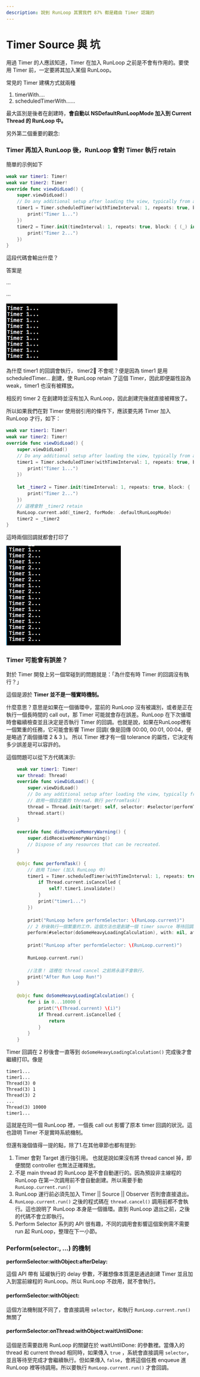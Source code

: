 ```yaml
---
description: 說到 RunLoop 其實我們 87% 都是藉由 Timer 認識的
---
```


# Timer Source 與 坑

用過 Timer 的人應該知道，Timer 在加入 RunLoop 之前是不會有作用的。要使用 Timer 前，一定要將其加入某個 RunLoop。

常見的 Timer 建構方式就兩種

1. timerWith....
2. scheduledTimerWith......

最大區別是後者在創建時，**會自動以 NSDefaultRunLoopMode 加入到 Current Thread 的 RunLoop 中。**

另外第二個重要的觀念:

### Timer 再加入 RunLoop 後，RunLoop 會對 Timer 執行 retain

簡單的示例如下

```swift
weak var timer1: Timer!
weak var timer2: Timer!
override func viewDidLoad() {
    super.viewDidLoad()
    // Do any additional setup after loading the view, typically from a nib.
    timer1 = Timer.scheduledTimer(withTimeInterval: 1, repeats: true, block: { (_) in
        print("Timer 1...")
    })
    timer2 = Timer.init(timeInterval: 1, repeats: true, block: { (_) in
        print("Timer 2...")
    })
}
```

這段代碼會輸出什麼？

答案是

...

...

![](../.gitbook/assets/ying-mu-kuai-zhao-20180604-xia-wu-4.01.05.png)

為什麼 timer1 的回調會執行， timer2 不會呢？便是因為 timer1 是用 scheduledTimer... 創建，使 RunLoop retain 了這個 Timer，因此即便屬性設為 weak，timer1 也沒有被釋放。

相反的 timer 2 在創建時並沒有加入 RunLoop，因此創建完後就直接被釋放了。

所以如果我們在對 Timer 使用弱引用的條件下，應該要先將 Timer 加入 RunLoop 才行，如下：

```swift
weak var timer1: Timer!
weak var timer2: Timer!
override func viewDidLoad() {
    super.viewDidLoad()
    // Do any additional setup after loading the view, typically from a nib.
    timer1 = Timer.scheduledTimer(withTimeInterval: 1, repeats: true, block: { (_) in
        print("Timer 1...")
    })
    
    let _timer2 = Timer.init(timeInterval: 1, repeats: true, block: { (_) in
        print("Timer 2...")
    })
    // 這裡會對 _timer2 retain
    RunLoop.current.add(_timer2, forMode: .defaultRunLoopMode)
    timer2 = _timer2
}
```

這時兩個回調就都會打印了

![](../.gitbook/assets/ying-mu-kuai-zhao-20180604-xia-wu-4.38.30.png)

### 

### Timer 可能會有誤差？

對於 Timer 開發上另一個常碰到的問題就是：「為什麼有時 Timer 的回調沒有執行？」

這個是源於 **Timer 並不是一種實時機制。**

什麼意思？意思是如果在一個循環中，當前的 RunLoop 沒有被識別，或者是正在執行一個長時間的 call out，那 Timer 可能就會存在誤差。RunLoop 在下次循環時會繼續檢查並且決定是否執行 Timer 的回調。也就是說，如果在RunLoop裡有一個繁重的任務，它可能會影響 Timer 回調\( 像是回傳 00:00, 00:01, 00:04，便是略過了兩個循環 2 & 3 \)。 所以 Timer 裡才有一個 tolerance 的屬性，它決定有多少誤差是可以容許的。

這個問題可以從下方代碼演示:

```swift
    weak var timer1: Timer!
    var thread: Thread!
    override func viewDidLoad() {
        super.viewDidLoad()
        // Do any additional setup after loading the view, typically from a nib.
        // 啟用一個自定義的 thread，執行 perfromTask()
        thread = Thread.init(target: self, selector: #selector(performTask), object: nil)
        thread.start()
    }
    
    override func didReceiveMemoryWarning() {
        super.didReceiveMemoryWarning()
        // Dispose of any resources that can be recreated.
    }
    
    @objc func performTask() {
        // 啟用 Timer (加入 RunLoop 中）
        timer1 = Timer.scheduledTimer(withTimeInterval: 1, repeats: true, block: { [weak self] (_) in
            if Thread.current.isCancelled {
                self?.timer1.invalidate()
            }
            print("timer1...")
        })
        
        print("RunLoop before performSelector: \(RunLoop.current)")
        // 2 秒後執行一個繁重的工作，這個方法也是創建一個 timer source 等待回調。
        perform(#selector(doSomeHeavyLoadingCalculation), with: nil, afterDelay: 2.0)
        
        print("RunLoop after performSelector: \(RunLoop.current)")
        
        RunLoop.current.run()
        
        //注意！ 這裡在 thread cancel 之前將永遠不會執行，
        print("After Run Loop Run!")
    }
    
    @objc func doSomeHeavyLoadingCalculation() {
        for i in 0...10000 {
            print("\(Thread.current) \(i)")
            if Thread.current.isCancelled {
                return
            }
        }
    }
```

Timer 回調在 2 秒後會一直等到 `doSomeHeavyLoadingCalculation()` 完成後才會繼續打印。像是

```text
timer1...
timer1...
Thread(3) 0
Thread(3) 1
Thread(3) 2
...
Thread(3) 10000
timer1...
```

這就是在同一個 RunLoop 裡，一個長 call out 影響了原本 timer 回調的狀況。這也證明 Timer 不是實時系統機制。

但還有幾個值得一提的點，除了1.在其他章節也都有提到:

1. Timer 會對 Target 進行強引用。 也就是說如果沒有將 thread cancel 掉，即便關閉 controller 也無法正確釋放。
2. 不是 main thread 的 RunLoop 是不會自動運行的。因為預設非主線程的 RunLoop 在第一次調用前不會自動創建。所以需要手動 `RunLoop.current.run()`
3. RunLoop 運行前必須先加入 Timer \|\| Source \|\| Observer 否則會直接退出。
4. `RunLoop.current.run()` 之後的程式碼在 `thread.cancel()` 調用前都不會執行。這也說明了 RunLoop 本身是一個循環。直到 RunLoop 退出之前，之後的代碼不會立即執行。
5. Perform Selector 系列的 API 很有趣，不同的調用會影響這個案例需不需要 run 起 RunLoop，整理在下一小節。

### Perform\(selector:, ...\) 的機制

**performSelector:withObject:afterDelay:**

這個 API 帶有 延緩執行的 delay 參數，不難想像本質還是通過創建 Timer 並且加入到當前線程的 RunLoop。所以 RunLoop 不啟用，就不會執行。

#### performSelector:withObject:

這個方法機制就不同了，會直接調用 `selector`，和執行 `RunLoop.current.run()` 無關了

#### performSelector:onThread:withObject:waitUntilDone:

這個是否需要啟用 RunLoop 的關鍵在於 waitUntilDone: 的參數裡。當傳入的 thread 和 current thread 相同時，如果傳入 `true` ，系統會直接調用 `selector`，並且等待至完成才會繼續執行。但如果傳入 `false`，會將這個任務 enqueue 進 RunLoop 裡等待調用。所以要執行 `RunLoop.current.run()` 才會回調。



